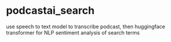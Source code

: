 # podcastai_search
use speech to text model to transcribe podcast, then huggingface transformer for NLP sentiment analysis of search terms
